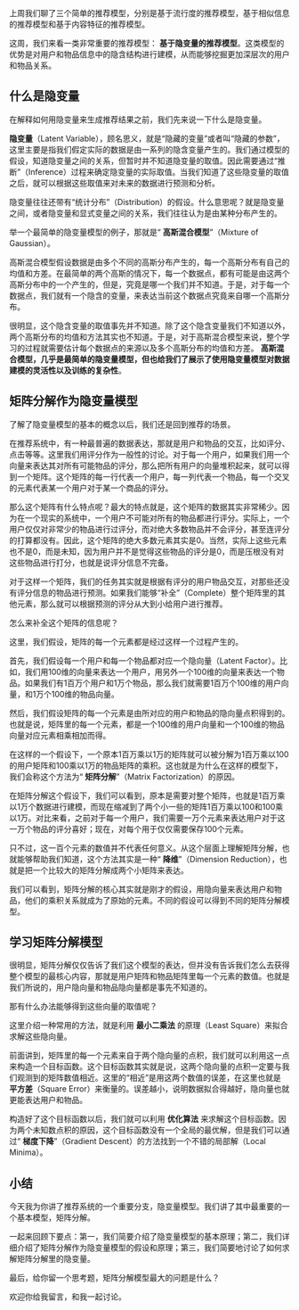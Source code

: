 上周我们聊了三个简单的推荐模型，分别是基于流行度的推荐模型，基于相似信息的推荐模型和基于内容特征的推荐模型。

这周，我们来看一类非常重要的推荐模型： **基于隐变量的推荐模型**。这类模型的优势是对用户和物品信息中的隐含结构进行建模，从而能够挖掘更加深层次的用户和物品关系。

## 什么是隐变量

在解释如何用隐变量来生成推荐结果之前，我们先来说一下什么是隐变量。

**隐变量**（Latent Variable），顾名思义，就是“隐藏的变量”或者叫“隐藏的参数”，这里主要是指我们假定实际的数据是由一系列的隐含变量产生的。我们通过模型的假设，知道隐变量之间的关系，但暂时并不知道隐变量的取值。因此需要通过“推断”（Inference）过程来确定隐变量的实际取值。当我们知道了这些隐变量的取值之后，就可以根据这些取值来对未来的数据进行预测和分析。

隐变量往往还带有“统计分布”（Distribution）的假设。什么意思呢？就是隐变量之间，或者隐变量和显式变量之间的关系，我们往往认为是由某种分布产生的。

举一个最简单的隐变量模型的例子，那就是“ **高斯混合模型**”（Mixture of Gaussian）。

高斯混合模型假设数据是由多个不同的高斯分布产生的，每一个高斯分布有自己的均值和方差。在最简单的两个高斯的情况下，每一个数据点，都有可能是由这两个高斯分布中的一个产生的，但是，究竟是哪一个我们并不知道。于是，对于每一个数据点，我们就有一个隐含的变量，来表达当前这个数据点究竟来自哪一个高斯分布。

很明显，这个隐含变量的取值事先并不知道。除了这个隐含变量我们不知道以外，两个高斯分布的均值和方法其实也不知道。于是，对于高斯混合模型来说，整个学习的过程就需要估计每个数据点的来源以及多个高斯分布的均值和方差。 **高斯混合模型，几乎是最简单的隐变量模型，但也给我们了展示了使用隐变量模型对数据建模的灵活性以及训练的复杂性**。

## 矩阵分解作为隐变量模型

了解了隐变量模型的基本的概念以后，我们还是回到推荐的场景。

在推荐系统中，有一种最普遍的数据表达，那就是用户和物品的交互，比如评分、点击等等。这里我们用评分作为一般性的讨论。对于每一个用户，如果我们用一个向量来表达其对所有可能物品的评分，那么把所有用户的向量堆积起来，就可以得到一个矩阵。这个矩阵的每一行代表一个用户，每一列代表一个物品，每一个交叉的元素代表某一个用户对于某一个商品的评分。

那么这个矩阵有什么特点呢？最大的特点就是，这个矩阵的数据其实非常稀少。因为在一个现实的系统中，一个用户不可能对所有的物品都进行评分。实际上，一个用户仅仅对非常少的物品进行过评分，而对绝大多数物品并不会评分，甚至连评分的打算都没有。因此，这个矩阵的绝大多数元素其实是0。当然，实际上这些元素也不是0，而是未知，因为用户并不是觉得这些物品的评分是0，而是压根没有对这些物品进行打分，也就是说评分信息不完备。

对于这样一个矩阵，我们的任务其实就是根据有评分的用户物品交互，对那些还没有评分信息的物品进行预测。如果我们能够“补全”（Complete）整个矩阵里的其他元素，那么就可以根据预测的评分从大到小给用户进行推荐。

怎么来补全这个矩阵的信息呢？

这里，我们假设，矩阵的每一个元素都是经过这样一个过程产生的。

首先，我们假设每一个用户和每一个物品都对应一个隐向量（Latent Factor）。比如，我们用100维的向量来表达一个用户，用另外一个100维的向量来表达一个物品。如果我们有1百万个用户和1万个物品，那么我们就需要1百万个100维的用户向量，和1万个100维的物品向量。

然后，我们假设矩阵的每一个元素是由所对应的用户和物品的隐向量点积得到的。也就是说，矩阵里的每一个元素，都是一个100维的用户向量和一个100维的物品向量对应元素相乘相加而得。

在这样的一个假设下，一个原本1百万乘以1万的矩阵就可以被分解为1百万乘以100的用户矩阵和100乘以1万的物品矩阵的乘积。这也就是为什么在这样的模型下，我们会称这个方法为“ **矩阵分解**”（Matrix Factorization）的原因。

在矩阵分解这个假设下，我们可以看到，原本是需要对整个矩阵，也就是1百万乘以1万个数据进行建模，而现在缩减到了两个小一些的矩阵1百万乘以100和100乘以1万。对比来看，之前对于每一个用户，我们需要一万个元素来表达用户对于这一万个物品的评分喜好；现在，对每个用于仅仅需要保存100个元素。

只不过，这一百个元素的数值并不代表任何意义。从这个层面上理解矩阵分解，也就能够帮助我们知道，这个方法其实是一种“ **降维**”（Dimension Reduction），也就是把一个比较大的矩阵分解成两个小矩阵来表达。

我们可以看到，矩阵分解的核心其实就是刚才的假设，用隐向量来表达用户和物品，他们的乘积关系就成为了原始的元素。不同的假设可以得到不同的矩阵分解模型。

## 学习矩阵分解模型

很明显，矩阵分解仅仅告诉了我们这个模型的表达，但并没有告诉我们怎么去获得整个模型的最核心内容，那就是用户矩阵和物品矩阵里每一个元素的数值。也就是我们所说的，用户隐向量和物品隐向量都是事先不知道的。

那有什么办法能够得到这些向量的取值呢？

这里介绍一种常用的方法，就是利用 **最小二乘法** 的原理（Least Square）来拟合求解这些隐向量。

前面讲到，矩阵里的每一个元素来自于两个隐向量的点积，我们就可以利用这一点来构造一个目标函数。这个目标函数其实就是说，这两个隐向量的点积一定要与我们观测到的矩阵数值相近。这里的“相近”是用这两个数值的误差，在这里也就是 **平方差**（Square Error）来衡量的。误差越小，说明数据拟合得越好，隐向量也就更能表达用户和物品。

构造好了这个目标函数以后，我们就可以利用 **优化算法** 来求解这个目标函数。因为两个未知数点积的原因，这个目标函数没有一个全局的最优解，但是我们可以通过“ **梯度下降**”（Gradient Descent）的方法找到一个不错的局部解（Local Minima）。

## 小结

今天我为你讲了推荐系统的一个重要分支，隐变量模型。我们讲了其中最重要的一个基本模型，矩阵分解。

一起来回顾下要点：第一，我们简要介绍了隐变量模型的基本原理；第二，我们详细介绍了矩阵分解作为隐变量模型的假设和原理；第三，我们简要地讨论了如何求解矩阵分解里的隐变量。

最后，给你留一个思考题，矩阵分解模型最大的问题是什么？

欢迎你给我留言，和我一起讨论。